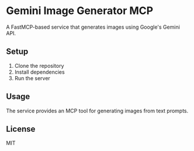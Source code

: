 # Gemini Image Generator MCP

A FastMCP-based service that generates images using Google's Gemini API.

## Setup

1. Clone the repository
2. Install dependencies
3. Run the server

## Usage

The service provides an MCP tool for generating images from text prompts.

## License

MIT 
